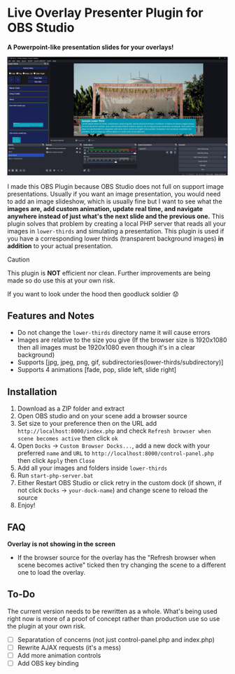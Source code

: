 # Live Overlay Presenter Plugin for OBS Studio
**A Powerpoint-like presentation slides for your overlays!**

![alt text][logo]

[logo]: https://github.com/Nitsuguaaa/Live-Overlay-Presenter/blob/master/live-overlay-showcase.png "Plugin Preview"
I made this OBS Plugin because OBS Studio does not full on support image presentations. Usually if you want an image presentation, you would need to add an image slideshow, which is usually fine but I want to see what the **images are, add custom animation, update real time, and navigate anywhere instead of just what's the next slide and the previous one.**
This plugin solves that problem by creating a local PHP server that reads all your images in `lower-thirds` and simulating a presentation. This plugin is used if you have a corresponding lower thirds (transparent background images) **in addition** to your 
actual presentation.
> [!CAUTION]
> This plugin is **NOT** efficient nor clean. Further improvements are being made so do use this at your own risk.
>
> If you want to look under the hood then goodluck soldier :worried:

## Features and Notes
- Do not change the `lower-thirds` directory name it will cause errors
- Images are relative to the size you give (If the browser size is 1920x1080 then all images must be 1920x1080 even though it's in a clear background)
- Supports [jpg, jpeg, png, gif, subdirectories(lower-thirds/subdirectory)]
- Supports 4 animations [fade, pop, slide left, slide right]

## Installation
1. Download as a ZIP folder and extract
2. Open OBS studio and on your scene add a browser source
3. Set size to your preference then on the URL add `http://localhost:8000/index.php` and check `Refresh browser when scene becomes active` then click `ok`
4. Open `Docks` -> `Custom Browser Docks...`, add a new dock with your preferred `name` and `URL` to `http://localhost:8000/control-panel.php` then click `Apply` then `Close`
5. Add all your images and folders inside `lower-thirds`
6. Run `start-php-server.bat`
7. Either Restart OBS Studio or click retry in the custom dock (if shown, if not click `Docks` -> `your-dock-name`) and change scene to reload the source
8. Enjoy!

## FAQ
**Overlay is not showing in the screen**
- If the browser source for the overlay has the "Refresh browser when scene becomes active" ticked then try changing the scene to a different one to load the overlay.

## To-Do
The current version needs to be rewritten as a whole. What's being used right now is more of a proof of concept rather than production use so use the plugin at your own risk.
- [ ] Separatation of concerns (not just control-panel.php and index.php)
- [ ] Rewrite AJAX requests (it's a mess)
- [ ] Add more animation controls
- [ ] Add OBS key binding

